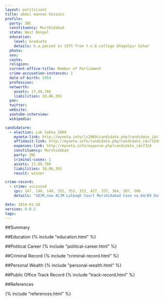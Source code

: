 ```yaml
---
layout: politician2
title: abdul mannan hossain
profile: 
  party: INC
  constituency: Murshidabad
  state: West Bengal
  education: 
    level: Graduate
    details: b.a.passed in 1975 from t.n.b.college bhagalpur bihar
  photo: 
  sex: 
  caste: 
  religion: 
  current-office-title: Member of Parliament
  crime-accusation-instances: 1
  date-of-birth: 1954
  profession: 
  networth: 
    assets: 17,09,788
    liabilities: 10,06,391
  pan: 
  twitter: 
  website: 
  youtube-interview: 
  wikipedia: 

candidature: 
  - election: Lok Sabha 2009
    myneta-link: http://myneta.info/ls2009/candidate.php?candidate_id=7324
    affidavit-link: http://myneta.info/candidate.php?candidate_id=7324&scan=original
    expenses-link: http://myneta.info/expense.php?candidate_id=7324
    constituency: Murshidabad 
    party: INC
    criminal-cases: 1
    assets: 17,09,788
    liabilities: 10,06,391
    result: winner 

crime-record: 
  - crime: accussed
    ipc: 147, 148, 149, 332, 353, 323, 427, 337, 364, 307, 506
    details: "SDJM,now ACJM Lalbagh Court Murshidabad Case no.64/89 Dated 10.07.1989,GR.No.421/89,12.02.1992" 

date: 2014-01-28
version: 0.0.5
tags: 
---
```

##Summary


##Education
{% include "education.html" %}


##Political Career
{% include "political-career.html" %}


##Criminal Record
{% include "criminal-record.html" %}


##Personal Wealth
{% include "personal-wealth.html" %}


##Public Office Track Record
{% include "track-record.html" %}


##References


{% include "references.html" %}